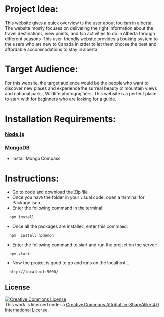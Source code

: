 # Project Idea:

This website gives a quick overview to the user about tourism in alberta. The website mostly focuses on delivering the right information about the travel destinations, view points, and fun activities to do in Alberta through different seasons. This user-friendly website provides a booking system to the users who are new to Canada in order to let them choose the best and affordable accommodations to stay in alberta.

# Target Audience:

For this website, the target audience would be the people who want to discover new places and experience the surreal beauty of mountain views and national parks,  Wildlife photographers. This website is a perfect place to start with for beginners who are looking for a guide.

# Installation Requirements:

### [Node.js](https://nodejs.org/en/download)

### [MongoDB](https://www.mongodb.com/try/download/community)

 - Install Mongo Compass

# Instructions:

 - Go to code and download the Zip file
 - Once you have the folder in your visual code, open a terminal for  Package.json.
 - Enter the following command in the terminal:
 ```
   npm install
 ```
 - Once all the packages are installed, enter this command: 
 ```
   npm  install nodemon
 ```
 - Enter the following command to start and run the project on the server:
 ```
   npm start
 ```
 - Now the project is good to go and runs on the localhost...
 ```
   http://localhost:5000/
 ```

## License

<a rel="license" href="http://creativecommons.org/licenses/by-sa/4.0/"><img alt="Creative Commons License" style="border-width:0" src="https://i.creativecommons.org/l/by-sa/4.0/88x31.png" /></a><br />This work is licensed under a <a rel="license" href="http://creativecommons.org/licenses/by-sa/4.0/">Creative Commons Attribution-ShareAlike 4.0 International License</a>.
